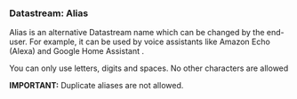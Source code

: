 ### Datastream: Alias

Alias is an alternative Datastream name which can be changed by the end-user. For example, it can be used by voice assistants like Amazon Echo (Alexa) and Google Home Assistant .

You can only use letters, digits and spaces. No other characters are allowed 

**IMPORTANT:** Duplicate aliases are not allowed.
